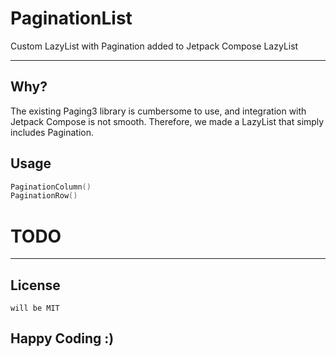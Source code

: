 # PaginationList

Custom LazyList with Pagination added to Jetpack Compose LazyList

---

## Why?

The existing Paging3 library is cumbersome to use, and integration with Jetpack Compose is not smooth. Therefore, we made a LazyList that simply includes Pagination.

## Usage

```kotlin
PaginationColumn()
PaginationRow()
```

# TODO

---

## License

```
will be MIT
```

## Happy Coding :)
